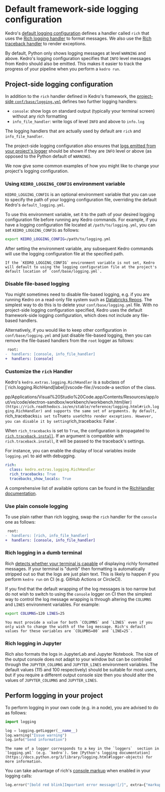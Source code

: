 
# Default framework-side logging configuration

Kedro's [default logging configuration](https://github.com/kedro-org/kedro/blob/main/kedro/framework/project/default_logging.yml) defines a handler called `rich` that uses the [Rich logging handler](https://rich.readthedocs.io/en/stable/logging.html) to format messages. We also use the [Rich traceback handler](https://rich.readthedocs.io/en/stable/traceback.html) to render exceptions.

By default, Python only shows logging messages at level `WARNING` and above. Kedro's logging configuration specifies that `INFO` level messages from Kedro should also be emitted. This makes it easier to track the progress of your pipeline when you perform a `kedro run`.

## Project-side logging configuration

In addition to the `rich` handler defined in Kedro's framework, the [project-side `conf/base/logging.yml`](https://github.com/kedro-org/kedro/blob/main/kedro/templates/project/%7B%7B%20cookiecutter.repo_name%20%7D%7D/conf/base/logging.yml) defines two further logging handlers:
* `console`: show logs on standard output (typically your terminal screen) without any rich formatting
* `info_file_handler`: write logs of level `INFO` and above to `info.log`

The logging handlers that are actually used by default are `rich` and `info_file_handler`.

The project-side logging configuration also ensures that [logs emitted from your project's logger](#perform-logging-in-your-project) should be shown if they are `INFO` level or above (as opposed to the Python default of `WARNING`).

We now give some common examples of how you might like to change your project's logging configuration.

### Using `KEDRO_LOGGING_CONFIG` environment variable

`KEDRO_LOGGING_CONFIG` is an optional environment variable that you can use to specify the path of your logging configuration file, overriding the default Kedro's `default_logging.yml`.

To use this environment variable, set it to the path of your desired logging configuration file before running any Kedro commands. For example, if you have a logging configuration file located at `/path/to/logging.yml`, you can set `KEDRO_LOGGING_CONFIG` as follows:

```bash
export KEDRO_LOGGING_CONFIG=/path/to/logging.yml
```

After setting the environment variable, any subsequent Kedro commands will use the logging configuration file at the specified path.

```{note}
If the `KEDRO_LOGGING_CONFIG` environment variable is not set, Kedro will default to using the logging configuration file at the project's default location of `conf/base/logging.yml`.
```
### Disable file-based logging

You might sometimes need to disable file-based logging, e.g. if you are running Kedro on a read-only file system such as [Databricks Repos](https://docs.databricks.com/repos/index.html). The simplest way to do this is to delete your `conf/base/logging.yml` file. With no project-side logging configuration specified, Kedro uses the default framework-side logging configuration, which does not include any file-based handlers.

Alternatively, if you would like to keep other configuration in `conf/base/logging.yml` and just disable file-based logging, then you can remove the file-based handlers from the `root` logger as follows:
```diff
 root:
-  handlers: [console, info_file_handler]
+  handlers: [console]
```

### Customize the `rich` Handler

Kedro's `kedro.extras.logging.RichHandler` is a subclass of [`rich.logging.RichHand[label](vscode-file://vscode-a section of the class.

pp/Applications/Visual%20Studio%20Code.app/Contents/Resources/app/out/vs/code/electron-sandbox/workbench/workbench.html)ler`](https://rich.readthedocs.io/en/stable/reference/logging.html#rich.logging.RichHandler) and supports the same set of arguments. By default, `rich_tracebacks` is set to `True` to use `rich` to render exceptions. However, you can disable it by setting `rich_tracebacks: False`.

When `rich_tracebacks` is set to `True`, the configuration is propagated to [`rich.traceback.install`](https://rich.readthedocs.io/en/stable/reference/traceback.html#rich.traceback.install). If an argument is compatible with `rich.traceback.install`, it will be passed to the traceback's settings.

For instance, you can enable the display of local variables inside `logging.yml` to aid with debugging.

```yaml
rich:
  class: kedro.extras.logging.RichHandler
  rich_tracebacks: True
  tracebacks_show_locals: True
```

A comprehensive list of available options can be found in the [RichHandler documentation](https://rich.readthedocs.io/en/stable/reference/logging.html#rich.logging.RichHandler).

### Use plain console logging

To use plain rather than rich logging, swap the `rich` handler for the `console` one as follows:

```diff
 root:
-  handlers: [rich, info_file_handler]
+  handlers: [console, info_file_handler]
```

### Rich logging in a dumb terminal

Rich [detects whether your terminal is capable](https://rich.readthedocs.io/en/stable/console.html#terminal-detection) of displaying richly formatted messages. If your terminal is "dumb" then formatting is automatically stripped out so that the logs are just plain text. This is likely to happen if you perform `kedro run` on CI (e.g. GitHub Actions or CircleCI).

If you find that the default wrapping of the log messages is too narrow but do not wish to switch to using the `console` logger on CI then the simplest way to control the log message wrapping is through altering the `COLUMNS` and `LINES` environment variables. For example:

```bash
export COLUMNS=120 LINES=25
```

```{note}
You must provide a value for both `COLUMNS` and `LINES` even if you only wish to change the width of the log message. Rich's default values for these variables are `COLUMNS=80` and `LINE=25`.
```

### Rich logging in Jupyter

Rich also formats the logs in JupyterLab and Jupyter Notebook. The size of the output console does not adapt to your window but can be controlled through the `JUPYTER_COLUMNS` and `JUPYTER_LINES` environment variables. The default values (115 and 100 respectively) should be suitable for most users, but if you require a different output console size then you should alter the values of `JUPYTER_COLUMNS` and `JUPYTER_LINES`.

## Perform logging in your project

To perform logging in your own code (e.g. in a node), you are advised to do as follows:

```python
import logging

log = logging.getLogger(__name__)
log.warning("Issue warning")
log.info("Send information")
```

```{note}
The name of a logger corresponds to a key in the `loggers`  section in `logging.yml` (e.g. `kedro`). See [Python's logging documentation](https://docs.python.org/3/library/logging.html#logger-objects) for more information.
```

You can take advantage of rich's [console markup](https://rich.readthedocs.io/en/stable/markup.html) when enabled in your logging calls:
```python
log.error("[bold red blink]Important error message![/]", extra={"markup": True})
```
